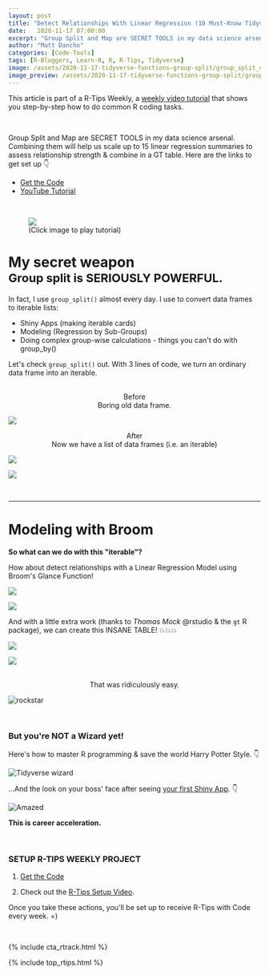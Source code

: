 ```yaml
---
layout: post
title: "Detect Relationships With Linear Regression (10 Must-Know Tidyverse Functions #4)"
date:   2020-11-17 07:00:00
excerpt: "Group Split and Map are SECRET TOOLS in my data science arsenal.  Combining them will help us scale up to 15 linear regression summaries to assess relationship strength and combine in a GT table."
author: "Matt Dancho"
categories: [Code-Tools]
tags: [R-Bloggers, Learn-R, R, R-Tips, Tidyverse]
image: /assets/2020-11-17-tidyverse-functions-group-split/group_split_cover.png
image_preview: /assets/2020-11-17-tidyverse-functions-group-split/group_split_preview.jpg
---
```




This article is part of a R-Tips Weekly, a [weekly video tutorial](https://mailchi.mp/business-science/r-tips-newsletter) that shows you step-by-step how to do common R coding tasks.

<br/>

Group Split and Map are SECRET TOOLS in my data science arsenal.  Combining them will help us scale up to 15 linear regression summaries to assess relationship strength & combine in a GT table. Here are the links to get set up 👇

- [Get the Code](https://mailchi.mp/business-science/r-tips-newsletter)
- [YouTube Tutorial](https://youtu.be/wj_AAs4VC8M)

<br>

<figure class="text-center">
  <a href="https://youtu.be/wj_AAs4VC8M"><img src="/assets/2020-11-17-tidyverse-functions-group-split/video_thumb.jpg" border="0" /></a>
  <figcaption>(Click image to play tutorial)</figcaption>
</figure>



<h1>My secret weapon <br><small>Group split is SERIOUSLY POWERFUL.</small></h1>

In fact, I use `group_split()` almost every day.  I use to convert data frames to iterable lists:

- Shiny Apps (making iterable cards)
- Modeling (Regression by Sub-Groups)
- Doing complex group-wise calculations - things you can't do with group_by()

Let's check `group_split()` out. With 3 lines of code, we turn an ordinary data frame into an iterable. 

<br>

<center>Before <br>Boring old data frame. </center>

![](/assets/2020-11-17-tidyverse-functions-group-split/before.jpg)


<center>After <br>Now we have a list of data frames (i.e. an iterable)</center>

![](/assets/2020-11-17-tidyverse-functions-group-split/after1.jpg)

![](/assets/2020-11-17-tidyverse-functions-group-split/after2.jpg)


<br>

<hr>

# Modeling with Broom

**So what can we do with this "iterable"?**

How about detect relationships with a Linear Regression Model using Broom's Glance Function!

![](/assets/2020-11-17-tidyverse-functions-group-split/broom1.jpg)

![](/assets/2020-11-17-tidyverse-functions-group-split/broom2.jpg)

And with a little extra work (thanks to _Thomas Mock_ @rstudio & the `gt` R package), we can create this INSANE TABLE! 💥💥💥

![](/assets/2020-11-17-tidyverse-functions-group-split/broom3.jpg)

![](/assets/2020-11-17-tidyverse-functions-group-split/broom4.jpg)



<br>

<center>That was ridiculously easy.</center>

![rockstar](/assets/2020-11-17-tidyverse-functions-group-split/guitar.gif)




<br>

### But you're NOT a Wizard yet! 

Here's how to master R programming & save the world Harry Potter Style.  👇
 
![Tidyverse wizard](/assets/2020-11-17-tidyverse-functions-group-split/harry.gif)


...And the look on your boss' face after seeing [your first Shiny App](https://www.business-science.io/business/2020/08/05/build-data-science-app-3-months.html). 👇

![Amazed](/assets/2020-11-17-tidyverse-functions-group-split/amazed.gif)


**This is career acceleration.**



<br>

### SETUP R-TIPS WEEKLY PROJECT

1. [Get the Code](https://mailchi.mp/business-science/r-tips-newsletter)

2. Check out the [R-Tips Setup Video](https://youtu.be/F7aYV0RPyD0).

Once you take these actions, you'll be set up to receive R-Tips with Code every week. =)

<br>

{% include cta_rtrack.html %}

{% include top_rtips.html %}
